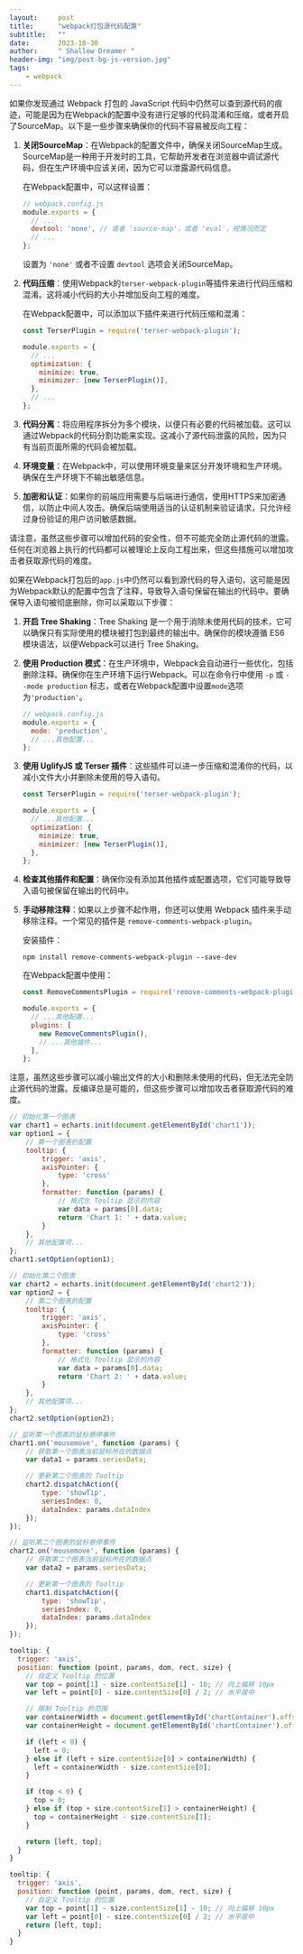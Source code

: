 ```yaml
---
layout:     post
title:      "webpack打包源代码配置"
subtitle:   ""
date:       2023-10-30
author:     " Shallow Dreamer "
header-img: "img/post-bg-js-version.jpg"
tags:
    - webpack
---
```


如果你发现通过 Webpack 打包的 JavaScript 代码中仍然可以查到源代码的痕迹，可能是因为在Webpack的配置中没有进行足够的代码混淆和压缩，或者开启了SourceMap。以下是一些步骤来确保你的代码不容易被反向工程：

1. **关闭SourceMap**：在Webpack的配置文件中，确保关闭SourceMap生成。SourceMap是一种用于开发时的工具，它帮助开发者在浏览器中调试源代码，但在生产环境中应该关闭，因为它可以泄露源代码信息。

   在Webpack配置中，可以这样设置：
   ```javascript
   // webpack.config.js
   module.exports = {
     // ...
     devtool: 'none', // 或者 'source-map'，或者 'eval'，视情况而定
     // ...
   };
   ```

   设置为 `'none'` 或者不设置 `devtool` 选项会关闭SourceMap。

2. **代码压缩**：使用Webpack的`terser-webpack-plugin`等插件来进行代码压缩和混淆。这将减小代码的大小并增加反向工程的难度。

   在Webpack配置中，可以添加以下插件来进行代码压缩和混淆：

   ```javascript
   const TerserPlugin = require('terser-webpack-plugin');

   module.exports = {
     // ...
     optimization: {
       minimize: true,
       minimizer: [new TerserPlugin()],
     },
     // ...
   };
   ```

3. **代码分离**：将应用程序拆分为多个模块，以便只有必要的代码被加载。这可以通过Webpack的代码分割功能来实现。这减小了源代码泄露的风险，因为只有当前页面所需的代码会被加载。

4. **环境变量**：在Webpack中，可以使用环境变量来区分开发环境和生产环境。确保在生产环境下不输出敏感信息。

5. **加密和认证**：如果你的前端应用需要与后端进行通信，使用HTTPS来加密通信，以防止中间人攻击。确保后端使用适当的认证机制来验证请求，只允许经过身份验证的用户访问敏感数据。

请注意，虽然这些步骤可以增加代码的安全性，但不可能完全防止源代码的泄露。任何在浏览器上执行的代码都可以被理论上反向工程出来，但这些措施可以增加攻击者获取源代码的难度。

如果在Webpack打包后的`app.js`中仍然可以看到源代码的导入语句，这可能是因为Webpack默认的配置中包含了注释，导致导入语句保留在输出的代码中。要确保导入语句被彻底删除，你可以采取以下步骤：

1. **开启 Tree Shaking**：Tree Shaking 是一个用于消除未使用代码的技术，它可以确保只有实际使用的模块被打包到最终的输出中。确保你的模块遵循 ES6 模块语法，以便Webpack可以进行 Tree Shaking。

2. **使用 Production 模式**：在生产环境中，Webpack会自动进行一些优化，包括删除注释。确保你在生产环境下运行Webpack。可以在命令行中使用 `-p` 或 `--mode production` 标志，或者在Webpack配置中设置`mode`选项为`'production'`。

   ```javascript
   // webpack.config.js
   module.exports = {
     mode: 'production',
     // ...其他配置...
   };
   ```

3. **使用 UglifyJS 或 Terser 插件**：这些插件可以进一步压缩和混淆你的代码，以减小文件大小并删除未使用的导入语句。

   ```javascript
   const TerserPlugin = require('terser-webpack-plugin');

   module.exports = {
     // ...其他配置...
     optimization: {
       minimize: true,
       minimizer: [new TerserPlugin()],
     },
   };
   ```

4. **检查其他插件和配置**：确保你没有添加其他插件或配置选项，它们可能导致导入语句被保留在输出的代码中。

5. **手动移除注释**：如果以上步骤不起作用，你还可以使用 Webpack 插件来手动移除注释。一个常见的插件是 `remove-comments-webpack-plugin`。

   安装插件：

   ```
   npm install remove-comments-webpack-plugin --save-dev
   ```

   在Webpack配置中使用：

   ```javascript
   const RemoveCommentsPlugin = require('remove-comments-webpack-plugin');
   
   module.exports = {
     // ...其他配置...
     plugins: [
       new RemoveCommentsPlugin(),
       // ...其他插件...
     ],
   };
   ```

注意，虽然这些步骤可以减小输出文件的大小和删除未使用的代码，但无法完全防止源代码的泄露。反编译总是可能的，但这些步骤可以增加攻击者获取源代码的难度。



```js
// 初始化第一个图表
var chart1 = echarts.init(document.getElementById('chart1'));
var option1 = {
    // 第一个图表的配置
    tooltip: {
        trigger: 'axis',
        axisPointer: {
            type: 'cross'
        },
        formatter: function (params) {
            // 格式化 Tooltip 显示的内容
            var data = params[0].data;
            return 'Chart 1: ' + data.value;
        }
    },
    // 其他配置项...
};
chart1.setOption(option1);

// 初始化第二个图表
var chart2 = echarts.init(document.getElementById('chart2'));
var option2 = {
    // 第二个图表的配置
    tooltip: {
        trigger: 'axis',
        axisPointer: {
            type: 'cross'
        },
        formatter: function (params) {
            // 格式化 Tooltip 显示的内容
            var data = params[0].data;
            return 'Chart 2: ' + data.value;
        }
    },
    // 其他配置项...
};
chart2.setOption(option2);

// 监听第一个图表的鼠标悬停事件
chart1.on('mousemove', function (params) {
    // 获取第一个图表当前鼠标所在的数据点
    var data1 = params.seriesData;

    // 更新第二个图表的 Tooltip
    chart2.dispatchAction({
        type: 'showTip',
        seriesIndex: 0,
        dataIndex: params.dataIndex
    });
});

// 监听第二个图表的鼠标悬停事件
chart2.on('mousemove', function (params) {
    // 获取第二个图表当前鼠标所在的数据点
    var data2 = params.seriesData;

    // 更新第一个图表的 Tooltip
    chart1.dispatchAction({
        type: 'showTip',
        seriesIndex: 0,
        dataIndex: params.dataIndex
    });
});

```

```js
tooltip: {
  trigger: 'axis',
  position: function (point, params, dom, rect, size) {
    // 自定义 Tooltip 的位置
    var top = point[1] - size.contentSize[1] - 10; // 向上偏移 10px
    var left = point[0] - size.contentSize[0] / 2; // 水平居中

    // 限制 Tooltip 的范围
    var containerWidth = document.getElementById('chartContainer').offsetWidth;
    var containerHeight = document.getElementById('chartContainer').offsetHeight;

    if (left < 0) {
      left = 0;
    } else if (left + size.contentSize[0] > containerWidth) {
      left = containerWidth - size.contentSize[0];
    }

    if (top < 0) {
      top = 0;
    } else if (top + size.contentSize[1] > containerHeight) {
      top = containerHeight - size.contentSize[1];
    }

    return [left, top];
  }
}

```

```js
tooltip: {
  trigger: 'axis',
  position: function (point, params, dom, rect, size) {
    // 自定义 Tooltip 的位置
    var top = point[1] - size.contentSize[1] - 10; // 向上偏移 10px
    var left = point[0] - size.contentSize[0] / 2; // 水平居中
    return [left, top];
  }
}

```

